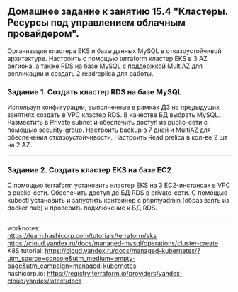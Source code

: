 ## Домашнее задание к занятию 15.4 "Кластеры. Ресурсы под управлением облачным провайдером".

Организация кластера EKS и базы данных MySQL в отказоустойчивой архитектуре.
Настроить с помощью terraform кластер EKS в 3 AZ региона, а также RDS на базе MySQL с поддержкой MultiAZ для репликации и создать 2 readreplica для работы.


### Задание 1. Создать кластер RDS на базе MySQL

Используя конфигурации, выполненные в рамках ДЗ на предыдущих занятиях создать в VPC кластер RDS.
В качестве БД выбрать MySQL. Разместить в Private subnet и обеспечить доступ из public-сети c помощью security-group.
Настроить backup в 7 дней и MultiAZ для обеспечения отказоустойчивости.
Настроить Read prelica в кол-ве 2 шт на 2 AZ.

---

### Задание 2. Создать кластер EKS на базе EC2

С помощью terraform установить кластер EKS на 3 EC2-инстансах в VPC в public-сети.
Обеспечить доступ до БД RDS в private-сети.
С помощью kubectl установить и запустить контейнер с phpmyadmin (образ взять из docker hub) и проверить подключение к БД RDS.


---
worknotes: </br> 
https://learn.hashicorp.com/tutorials/terraform/eks </br> 
https://cloud.yandex.ru/docs/managed-mysql/operations/cluster-create </br> 
K8S tutorial: https://cloud.yandex.ru/docs/managed-kubernetes/?utm_source=console&utm_medium=empty-page&utm_campaign=managed-kubernetes </br>
hashicorp.io: https://registry.terraform.io/providers/yandex-cloud/yandex/latest/docs </br>
